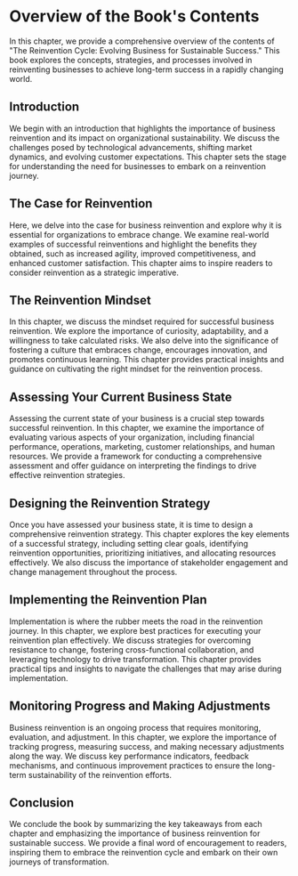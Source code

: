 Overview of the Book's Contents
==========================================

In this chapter, we provide a comprehensive overview of the contents of "The Reinvention Cycle: Evolving Business for Sustainable Success." This book explores the concepts, strategies, and processes involved in reinventing businesses to achieve long-term success in a rapidly changing world.

Introduction
------------

We begin with an introduction that highlights the importance of business reinvention and its impact on organizational sustainability. We discuss the challenges posed by technological advancements, shifting market dynamics, and evolving customer expectations. This chapter sets the stage for understanding the need for businesses to embark on a reinvention journey.

The Case for Reinvention
-----------------------------------

Here, we delve into the case for business reinvention and explore why it is essential for organizations to embrace change. We examine real-world examples of successful reinventions and highlight the benefits they obtained, such as increased agility, improved competitiveness, and enhanced customer satisfaction. This chapter aims to inspire readers to consider reinvention as a strategic imperative.

The Reinvention Mindset
----------------------------------

In this chapter, we discuss the mindset required for successful business reinvention. We explore the importance of curiosity, adaptability, and a willingness to take calculated risks. We also delve into the significance of fostering a culture that embraces change, encourages innovation, and promotes continuous learning. This chapter provides practical insights and guidance on cultivating the right mindset for the reinvention process.

Assessing Your Current Business State
------------------------------------------------

Assessing the current state of your business is a crucial step towards successful reinvention. In this chapter, we examine the importance of evaluating various aspects of your organization, including financial performance, operations, marketing, customer relationships, and human resources. We provide a framework for conducting a comprehensive assessment and offer guidance on interpreting the findings to drive effective reinvention strategies.

Designing the Reinvention Strategy
---------------------------------------------

Once you have assessed your business state, it is time to design a comprehensive reinvention strategy. This chapter explores the key elements of a successful strategy, including setting clear goals, identifying reinvention opportunities, prioritizing initiatives, and allocating resources effectively. We also discuss the importance of stakeholder engagement and change management throughout the process.

Implementing the Reinvention Plan
--------------------------------------------

Implementation is where the rubber meets the road in the reinvention journey. In this chapter, we explore best practices for executing your reinvention plan effectively. We discuss strategies for overcoming resistance to change, fostering cross-functional collaboration, and leveraging technology to drive transformation. This chapter provides practical tips and insights to navigate the challenges that may arise during implementation.

Monitoring Progress and Making Adjustments
-----------------------------------------------------

Business reinvention is an ongoing process that requires monitoring, evaluation, and adjustment. In this chapter, we explore the importance of tracking progress, measuring success, and making necessary adjustments along the way. We discuss key performance indicators, feedback mechanisms, and continuous improvement practices to ensure the long-term sustainability of the reinvention efforts.

Conclusion
----------

We conclude the book by summarizing the key takeaways from each chapter and emphasizing the importance of business reinvention for sustainable success. We provide a final word of encouragement to readers, inspiring them to embrace the reinvention cycle and embark on their own journeys of transformation.
